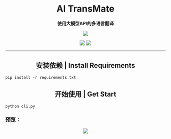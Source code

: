 <h1 align="center">AI TransMate</h1>
<p align="center">
  <b>使用大模型API的多语言翻译</b>
</p>
<p align="center">
  <img src="https://github.com/MCXCC303/images/blob/main/AI%20TransMate/scq7o-0h8l1.gif">
</p>
<p align="center">
  <img src="https://img.shields.io/badge/Python 3.9-%231f4361?logo=python&logoColor=%23ffe264&labelColor=%233570a0">
  <a href="LICENSE">
    <img src="https://img.shields.io/badge/LICENSE-MIT-black">
  </a>
</p>

---

<h2 align="center">安装依赖 | Install Requirements</h2>

```shell
pip install -r requirements.txt
```

<h2 align="center">开始使用 | Get Start</h2>

```shell
python cli.py
```

### 预览：
<p align="center">
  <img src="https://github.com/MCXCC303/images/blob/main/AI%20TransMate/20250213_12h49m41s_grim.png">
</p>

